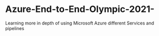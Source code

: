 # Azure-End-to-End-Olympic-2021-
Learning more in depth of using Microsoft Azure different Services and pipelines
